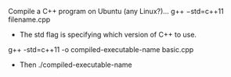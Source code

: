 Compile a C++ program on Ubuntu (any Linux?)...
g++ −std=c++11 filename.cpp

- The std flag is specifying which version of C++ to use. 

g++ -std=c++11 -o compiled-executable-name basic.cpp

- Then ./compiled-executable-name
